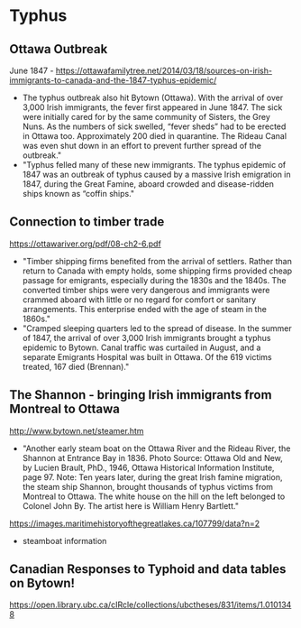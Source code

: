 # Typhus

## Ottawa Outbreak
June 1847 - https://ottawafamilytree.net/2014/03/18/sources-on-irish-immigrants-to-canada-and-the-1847-typhus-epidemic/
- The typhus outbreak also hit Bytown (Ottawa). With the arrival of over 3,000 Irish immigrants, the fever first appeared in June 1847. The sick were initially cared for by the same community of Sisters, the Grey Nuns. As the numbers of sick swelled, “fever sheds” had to be erected in Ottawa too. Approximately 200 died in quarantine. The Rideau Canal was even shut down in an effort to prevent further spread of the outbreak."
- "Typhus felled many of these new immigrants. The typhus epidemic of 1847 was an outbreak of typhus caused by a massive Irish emigration in 1847, during the Great Famine, aboard crowded and disease-ridden ships known as “coffin ships."

## Connection to timber trade
https://ottawariver.org/pdf/08-ch2-6.pdf
- "Timber shipping firms benefited from the arrival of settlers. Rather than return to Canada with empty
holds, some shipping firms provided cheap passage for emigrants, especially during the 1830s and the
1840s. The converted timber ships were very dangerous and immigrants were crammed aboard with little
or no regard for comfort or sanitary arrangements. This enterprise ended with the age of steam in the
1860s."
- "Cramped sleeping quarters led to the spread of disease. In the summer of 1847, the arrival of over 3,000
Irish immigrants brought a typhus epidemic to Bytown. Canal traffic was curtailed in August, and a
separate Emigrants Hospital was built in Ottawa. Of the 619 victims treated, 167 died (Brennan)."

## The Shannon - bringing Irish immigrants from Montreal to Ottawa
http://www.bytown.net/steamer.htm 
- "Another early steam boat on the Ottawa River and the Rideau River, the Shannon at Entrance Bay in 1836. Photo Source: Ottawa Old and New, by Lucien Brault, PhD., 1946, Ottawa Historical Information Institute, page 97. Note: Ten years later, during the great Irish famine migration, the steam ship Shannon, 
brought thousands of typhus victims from Montreal to Ottawa. The white house on the hill on the left belonged to Colonel John By. The artist here is William Henry Bartlett."

https://images.maritimehistoryofthegreatlakes.ca/107799/data?n=2
- steamboat information

## Canadian Responses to Typhoid and data tables on Bytown!
https://open.library.ubc.ca/cIRcle/collections/ubctheses/831/items/1.0101348
